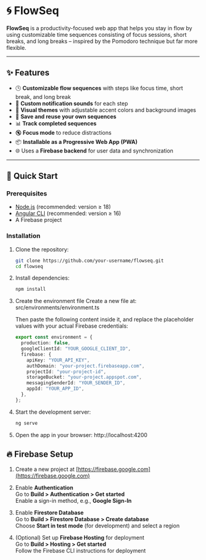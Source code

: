 # 🌀 FlowSeq

**FlowSeq** is a productivity-focused web app that helps you stay in flow by using customizable time sequences consisting of focus sessions, short breaks, and long breaks – inspired by the Pomodoro technique but far more flexible.

---

## ✨ Features

- 🕒 **Customizable flow sequences** with steps like focus time, short break, and long break
- 🔔 **Custom notification sounds** for each step
- 🎨 **Visual themes** with adjustable accent colors and background images
- 💾 **Save and reuse your own sequences**
- 📊 **Track completed sequences**
- 🔇 **Focus mode** to reduce distractions
- 📦 **Installable as a Progressive Web App (PWA)**
- 🌐 Uses a **Firebase backend** for user data and synchronization

---

## 🚀 Quick Start

### Prerequisites

- [Node.js](https://nodejs.org/) (recommended: version ≥ 18)
- [Angular CLI](https://angular.io/cli) (recommended: version ≥ 16)
- A Firebase project

### Installation

1. Clone the repository:

   ```bash
   git clone https://github.com/your-username/flowseq.git
   cd flowseq


   ```

2. Install dependencies:
   ```bash
   npm install

   ```
3. Create the environment file
   Create a new file at: src/environments/environment.ts

   Then paste the following content inside it, and replace the placeholder values with your actual Firebase credentials:

   ```ts
   export const environment = {
     production: false,
     googleClientId: "YOUR_GOOGLE_CLIENT_ID",
     firebase: {
       apiKey: "YOUR_API_KEY",
       authDomain: "your-project.firebaseapp.com",
       projectId: "your-project-id",
       storageBucket: "your-project.appspot.com",
       messagingSenderId: "YOUR_SENDER_ID",
       appId: "YOUR_APP_ID",
     },
   };
   ```

4. Start the development server:

   ```bash
   ng serve

   ```

5. Open the app in your browser: http://localhost:4200

## 🔥 Firebase Setup

1. Create a new project at [https://firebase.google.com](https://firebase.google.com)

2. Enable **Authentication**  
   Go to **Build > Authentication > Get started**  
   Enable a sign-in method, e.g., **Google Sign-In**

3. Enable **Firestore Database**  
   Go to **Build > Firestore Database > Create database**  
   Choose **Start in test mode** (for development) and select a region

4. (Optional) Set up **Firebase Hosting** for deployment  
   Go to **Build > Hosting > Get started**  
   Follow the Firebase CLI instructions for deployment

